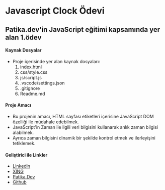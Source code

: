 # Javascript Clock Ödevi
## Patika.dev'in JavaScript eğitimi kapsamında yer alan 1.ödev

#### Kaynak Dosyalar
- Proje içerisinde yer alan kaynak dosyaları:
	1. index.html
	2. css/style.css
	3. js/script.js
	4. .vscode/settings.json
	5. .gitignore
	6. Readme.md

#### Proje Amacı
- Bu projenin amacı, HTML sayfası etiketleri içerisine JavaScript DOM özelliği ile müdahale edebilmek.
- JavaScript'in Zaman ile ilgili veri bilgisini kullanarak anlık zaman bilgisi alabilmek.
- Ayrıca zaman bilgisini dinamik bir şekilde kontrol etmek ve ilerleyişini tetiklemek.

#### Geliştirici ile Linkler
- [Linkedin](https://www.linkedin.com/in/mazlum-g%C3%BCne%C5%9F-74104a249/?originalSubdomain=de)
- [XING](https://www.xing.com/profile/Mazlum_Guenes3)
- [Patika.Dev](https://app.patika.dev/mzlmgns)
- [Github](https://github.com/MazlumGunes1991)
